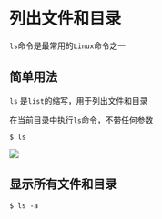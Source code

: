#  列出文件和目录
 `ls`命令是最常用的`Linux`命令之一
 ## 简单用法
  `ls` 是`list`的缩写，用于列出文件和目录

在当前目录中执行`ls`命令，不带任何参数
```shell
$ ls
```
![](https://p6-juejin.byteimg.com/tos-cn-i-k3u1fbpfcp/ec008566d47949e7aba8fafbbd2d3320~tplv-k3u1fbpfcp-zoom-1.image)
##  显示所有文件和目录
```shell
$ ls -a
```